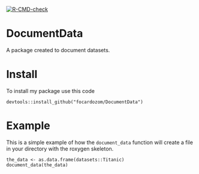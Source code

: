 <!-- badges: start -->
  [![R-CMD-check](https://github.com/focardozom/DocumentData/actions/workflows/R-CMD-check.yaml/badge.svg)](https://github.com/focardozom/DocumentData/actions/workflows/R-CMD-check.yaml)
  <!-- badges: end -->

# DocumentData

A package created to document datasets.

# Install

To install my package use this code

```
devtools::install_github("focardozom/DocumentData")
```

# Example

This is a simple example of how the `document_data` function will create a file in your directory with the roxygen skeleton. 

```
the_data <- as.data.frame(datasets::Titanic)
document_data(the_data)
```

